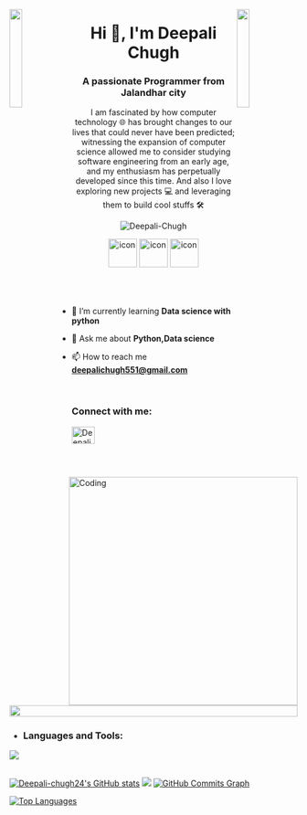 <img align="left" src="https://user-images.githubusercontent.com/65187002/144930161-2f783401-8d27-4fdf-a2f7-cc0ba32f1f1f.gif" width="21%" style="display:inline;"><img align="right" src="https://user-images.githubusercontent.com/65187002/144930161-2f783401-8d27-4fdf-a2f7-cc0ba32f1f1f.gif" width="21%" style="display:inline;">

<h1 align="center">Hi 👋, I'm Deepali Chugh</h1>
<h3 align="center">A passionate Programmer from Jalandhar city</h3>
<p align="center">I am fascinated by how computer technology 🌐 has brought changes to our lives that could never have been predicted; witnessing the expansion of computer science allowed me to consider studying software engineering from an early age, and my enthusiasm has perpetually developed since this time. And also I love exploring new projects 💻 and leveraging them to build cool stuffs 🛠️</p>
<p align="center"> 
 <img src="https://komarev.com/ghpvc/?username=Deepali-chugh24&label=Profile%20views&color=0e75b6&style=flat" alt="Deepali-Chugh" /> 
</p>
<div align="center">
  <img src="https://techstack-generator.vercel.app/python-icon.svg" alt="icon" width="50" height="50" />
 <img src="https://techstack-generator.vercel.app/mysql-icon.svg" alt="icon" width="50" height="50" />
  <img src="https://techstack-generator.vercel.app/github-icon.svg" alt="icon" width="50" height="50" />

</div>

<br>

<div align="center">
  
  
 </div>
<img align="right" alt="Coding" width="400" src="https://user-images.githubusercontent.com/74038190/229223263-cf2e4b07-2615-4f87-9c38-e37600f8381a.gif">
<br><br>

- 🌱 I’m currently learning **Data science with python**

- 💬 Ask me about **Python,Data science**

- 📫 How to reach me **deepalichugh551@gmail.com**

</br>
<h3 align="left">Connect with me:</h3>
<p align="left">
<a href="https://www.linkedin.com/in/deepali-chugh/" target="blank"><img align="center" src="https://raw.githubusercontent.com/rahuljain/github-profile-readme-generator/master/src/images/icons/Social/linked-in-alt.svg" alt="Deepali Chugh" height="30" width="40" /></a>

</p>
<br>

<img src="https://i.imgur.com/dBaSKWF.gif" height="20" width="100%">

- <h3 align="left">Languages and Tools:</h3>
<p align="left">
  <a href="https://skillicons.dev">
    <img src="https://skillicons.dev/icons?i=php,java,py,mysql,git,github,vscode" />
  </a>
</p>
<br/>
<a href="http://www.github.com/Deepali-chugh24"><img src="https://github-readme-stats.vercel.app/api?username=Deepali-chugh24&show_icons=true&hide=&count_private=true&title_color=0891b2&text_color=ffffff&icon_color=0891b2&bg_color=1c1917&hide_border=true&show_icons=true" alt="Deepali-chugh24's GitHub stats" /></a> <a href="http://www.github.com/Deepali-chugh24"><img src="https://github-readme-streak-stats.herokuapp.com/?user=Deepali-chugh24&stroke=ffffff&background=1c1917&ring=0891b2&fire=0891b2&currStreakNum=ffffff&currStreakLabel=0891b2&sideNums=ffffff&sideLabels=ffffff&dates=ffffff&hide_border=true" /></a>
<a href="http://www.github.com/Deepali-chugh24"><img src="https://github-readme-activity-graph.cyclic.app/graph?username=Deepali-chugh24&bg_color=1c1917&color=ffffff&line=0891b2&point=ffffff&area_color=1c1917&area=true&hide_border=true&custom_title=GitHub%20Commits%20Graph" alt="GitHub Commits Graph" /></a>

<a href="https://github.com/Deepali-chugh24" align="left"><img src="https://github-readme-stats.vercel.app/api/top-langs/?username=Deepali-chugh24&langs_count=10&title_color=0891b2&text_color=ffffff&icon_color=0891b2&bg_color=1c1917&hide_border=true&locale=en&custom_title=Top%20%Languages" alt="Top Languages" /></a>

